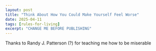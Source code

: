 ```yaml
---
layout: post
title: "Think About How You Could Make Yourself Feel Worse"
date: 2025-04-11
tags: [rules-for-living]
excerpt: "CHANGE ME BEFORE PUBLISHING"
---
```


Thanks to Randy J. Patterson (?) for teaching me how to be miserable
